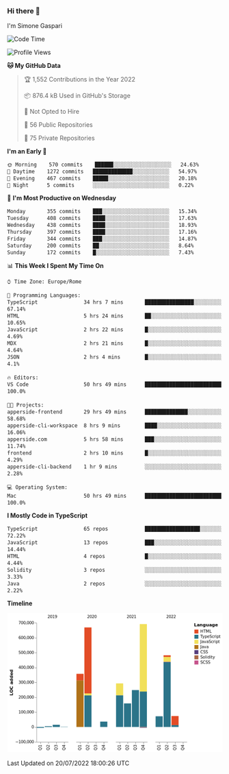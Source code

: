 ### Hi there 👋
I'm Simone Gaspari

<!--
**apperside/apperside** is a ✨ _special_ ✨ repository because its `README.md` (this file) appears on your GitHub profile.

Here are some ideas to get you started:

- 🔭 I’m currently working on ...
- 🌱 I’m currently learning ...
- 👯 I’m looking to collaborate on ...
- 🤔 I’m looking for help with ...
- 💬 Ask me about ...
- 📫 How to reach me: ...
- 😄 Pronouns: ...
- ⚡ Fun fact: ...
-->
<!--START_SECTION:waka-->
![Code Time](http://img.shields.io/badge/Code%20Time-0%20secs-blue)

![Profile Views](http://img.shields.io/badge/Profile%20Views-0-blue)

**🐱 My GitHub Data** 

> 🏆 1,552 Contributions in the Year 2022
 > 
> 📦 876.4 kB Used in GitHub's Storage 
 > 
> 🚫 Not Opted to Hire
 > 
> 📜 56 Public Repositories 
 > 
> 🔑 75 Private Repositories  
 > 
**I'm an Early 🐤** 

```text
🌞 Morning    570 commits    ██████░░░░░░░░░░░░░░░░░░░   24.63% 
🌆 Daytime    1272 commits   █████████████░░░░░░░░░░░░   54.97% 
🌃 Evening    467 commits    █████░░░░░░░░░░░░░░░░░░░░   20.18% 
🌙 Night      5 commits      ░░░░░░░░░░░░░░░░░░░░░░░░░   0.22%

```
📅 **I'm Most Productive on Wednesday** 

```text
Monday       355 commits    ███░░░░░░░░░░░░░░░░░░░░░░   15.34% 
Tuesday      408 commits    ████░░░░░░░░░░░░░░░░░░░░░   17.63% 
Wednesday    438 commits    ████░░░░░░░░░░░░░░░░░░░░░   18.93% 
Thursday     397 commits    ████░░░░░░░░░░░░░░░░░░░░░   17.16% 
Friday       344 commits    ███░░░░░░░░░░░░░░░░░░░░░░   14.87% 
Saturday     200 commits    ██░░░░░░░░░░░░░░░░░░░░░░░   8.64% 
Sunday       172 commits    █░░░░░░░░░░░░░░░░░░░░░░░░   7.43%

```


📊 **This Week I Spent My Time On** 

```text
⌚︎ Time Zone: Europe/Rome

💬 Programming Languages: 
TypeScript               34 hrs 7 mins       ████████████████░░░░░░░░░   67.14% 
HTML                     5 hrs 24 mins       ██░░░░░░░░░░░░░░░░░░░░░░░   10.65% 
JavaScript               2 hrs 22 mins       █░░░░░░░░░░░░░░░░░░░░░░░░   4.69% 
MDX                      2 hrs 21 mins       █░░░░░░░░░░░░░░░░░░░░░░░░   4.64% 
JSON                     2 hrs 4 mins        █░░░░░░░░░░░░░░░░░░░░░░░░   4.1%

🔥 Editors: 
VS Code                  50 hrs 49 mins      █████████████████████████   100.0%

🐱‍💻 Projects: 
apperside-frontend       29 hrs 49 mins      ██████████████░░░░░░░░░░░   58.68% 
apperside-cli-workspace  8 hrs 9 mins        ████░░░░░░░░░░░░░░░░░░░░░   16.06% 
apperside.com            5 hrs 58 mins       ███░░░░░░░░░░░░░░░░░░░░░░   11.74% 
frontend                 2 hrs 10 mins       █░░░░░░░░░░░░░░░░░░░░░░░░   4.29% 
apperside-cli-backend    1 hr 9 mins         ░░░░░░░░░░░░░░░░░░░░░░░░░   2.28%

💻 Operating System: 
Mac                      50 hrs 49 mins      █████████████████████████   100.0%

```

**I Mostly Code in TypeScript** 

```text
TypeScript               65 repos            ██████████████████░░░░░░░   72.22% 
JavaScript               13 repos            ███░░░░░░░░░░░░░░░░░░░░░░   14.44% 
HTML                     4 repos             █░░░░░░░░░░░░░░░░░░░░░░░░   4.44% 
Solidity                 3 repos             ░░░░░░░░░░░░░░░░░░░░░░░░░   3.33% 
Java                     2 repos             ░░░░░░░░░░░░░░░░░░░░░░░░░   2.22%

```


**Timeline**

![Chart not found](https://raw.githubusercontent.com/apperside/apperside/main/charts/bar_graph.png) 


 Last Updated on 20/07/2022 18:00:26 UTC
<!--END_SECTION:waka-->
